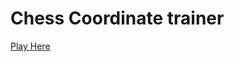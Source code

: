 # Chess Coordinate trainer

[Play Here](https://jakethoffman.com/webProjects/ChessCoordTrainer/index.html)